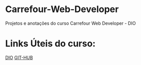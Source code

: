 # Carrefour-Web-Developer
Projetos e anotações do curso Carrefour Web Developer - DIO
# Links Úteis do curso:
[DIO](https://web.dio.me/home)
[GIT-HUB](https://github.com/
)
